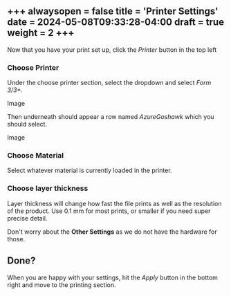 +++
alwaysopen = false
title = 'Printer Settings'
date = 2024-05-08T09:33:28-04:00
draft = true
weight = 2
+++
---

Now that you have your print set up, click the *Printer* button in the top left

### Choose Printer

Under the choose printer section, select the dropdown and select *Form 3/3+*.

Image

Then underneath should appear a row named *AzureGoshawk* which you should select.

Image

### Choose Material

Select whatever material is currently loaded in the printer.

### Choose layer thickness

Layer thickness will change how fast the file prints as well as the resolution of the product. Use 0.1 mm for most prints, or smaller if you need super precise detail.

Don't worry about the **Other Settings** as we do not have the hardware for those.

## Done?

When you are happy with your settings, hit the *Apply* button in the bottom right and move to the printing section.